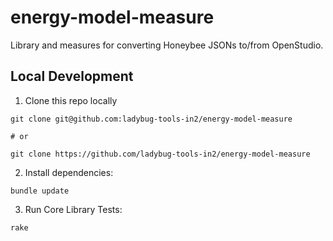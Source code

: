 # energy-model-measure

Library and measures for converting Honeybee JSONs to/from OpenStudio.


## Local Development
1. Clone this repo locally
```
git clone git@github.com:ladybug-tools-in2/energy-model-measure

# or

git clone https://github.com/ladybug-tools-in2/energy-model-measure
```

2. Install dependencies:
```
bundle update
```

3. Run Core Library Tests:
```
rake
```
